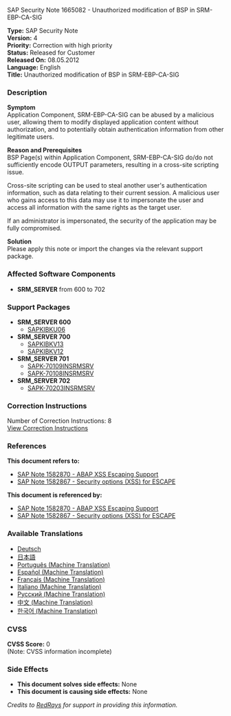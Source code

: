 SAP Security Note 1665082 - Unauthorized modification of BSP in SRM-EBP-CA-SIG

**Type:** SAP Security Note  
**Version:** 4  
**Priority:** Correction with high priority  
**Status:** Released for Customer  
**Released On:** 08.05.2012  
**Language:** English  
**Title:** Unauthorized modification of BSP in SRM-EBP-CA-SIG

### Description

**Symptom**  
Application Component, SRM-EBP-CA-SIG can be abused by a malicious user, allowing them to modify displayed application content without authorization, and to potentially obtain authentication information from other legitimate users.

**Reason and Prerequisites**  
BSP Page(s) within Application Component, SRM-EBP-CA-SIG do/do not sufficiently encode OUTPUT parameters, resulting in a cross-site scripting issue.

Cross-site scripting can be used to steal another user's authentication information, such as data relating to their current session. A malicious user who gains access to this data may use it to impersonate the user and access all information with the same rights as the target user.

If an administrator is impersonated, the security of the application may be fully compromised.

**Solution**  
Please apply this note or import the changes via the relevant support package.

### Affected Software Components

- **SRM_SERVER** from 600 to 702

### Support Packages

- **SRM_SERVER 600**
  - [SAPKIBKU06](https://me.sap.com/supportpackage/SAPKIBKU06)
- **SRM_SERVER 700**
  - [SAPKIBKV13](https://me.sap.com/supportpackage/SAPKIBKV13)
  - [SAPKIBKV12](https://me.sap.com/supportpackage/SAPKIBKV12)
- **SRM_SERVER 701**
  - [SAPK-70109INSRMSRV](https://me.sap.com/supportpackage/SAPK-70109INSRMSRV)
  - [SAPK-70108INSRMSRV](https://me.sap.com/supportpackage/SAPK-70108INSRMSRV)
- **SRM_SERVER 702**
  - [SAPK-70203INSRMSRV](https://me.sap.com/supportpackage/SAPK-70203INSRMSRV)

### Correction Instructions

Number of Correction Instructions: 8  
[View Correction Instructions](https://me.sap.com/corrins/0001665082/551)

### References

**This document refers to:**

- [SAP Note 1582870 - ABAP XSS Escaping Support](https://me.sap.com/notes/1582870)
- [SAP Note 1582867 - Security options (XSS) for ESCAPE](https://me.sap.com/notes/1582867)

**This document is referenced by:**

- [SAP Note 1582870 - ABAP XSS Escaping Support](https://me.sap.com/notes/1582870)
- [SAP Note 1582867 - Security options (XSS) for ESCAPE](https://me.sap.com/notes/1582867)

### Available Translations

- [Deutsch](https://me.sap.com/notes/0001665082/D)
- [日本語](https://me.sap.com/notes/0001665082/J)
- [Português (Machine Translation)](https://me.sap.com/notes/0001665082/P)
- [Español (Machine Translation)](https://me.sap.com/notes/0001665082/S)
- [Français (Machine Translation)](https://me.sap.com/notes/0001665082/F)
- [Italiano (Machine Translation)](https://me.sap.com/notes/0001665082/I)
- [Русский (Machine Translation)](https://me.sap.com/notes/0001665082/R)
- [中文 (Machine Translation)](https://me.sap.com/notes/0001665082/1)
- [한국어 (Machine Translation)](https://me.sap.com/notes/0001665082/3)

### CVSS

**CVSS Score:** 0  
(Note: CVSS information incomplete)

### Side Effects

- **This document solves side effects:** None  
- **This document is causing side effects:** None

*Credits to [RedRays](https://redrays.io) for support in providing this information.*